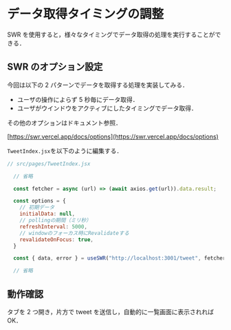# データ取得タイミングの調整

SWR を使用すると，様々なタイミングでデータ取得の処理を実行することができる．

## SWR のオプション設定

今回は以下の 2 パターンでデータを取得する処理を実装してみる．

- ユーザの操作によらず 5 秒毎にデータ取得．
- ユーザがウインドウをアクティブにしたタイミングでデータ取得．

その他のオプションはドキュメント参照．

[https://swr.vercel.app/docs/options](https://swr.vercel.app/docs/options)

`TweetIndex.jsx`を以下のように編集する．

```js
// src/pages/TweetIndex.jsx

  // 省略

  const fetcher = async (url) => (await axios.get(url)).data.result;

  const options = {
    // 初期データ
    initialData: null,
    // pollingの期間（ミリ秒）
    refreshInterval: 5000,
    // windowのフォーカス時にRevalidateする
    revalidateOnFocus: true,
  }

  const { data, error } = useSWR("http://localhost:3001/tweet", fetcher, options)

  // 省略

```

## 動作確認

タブを 2 つ開き，片方で tweet を送信し，自動的に一覧画面に表示されればOK．
